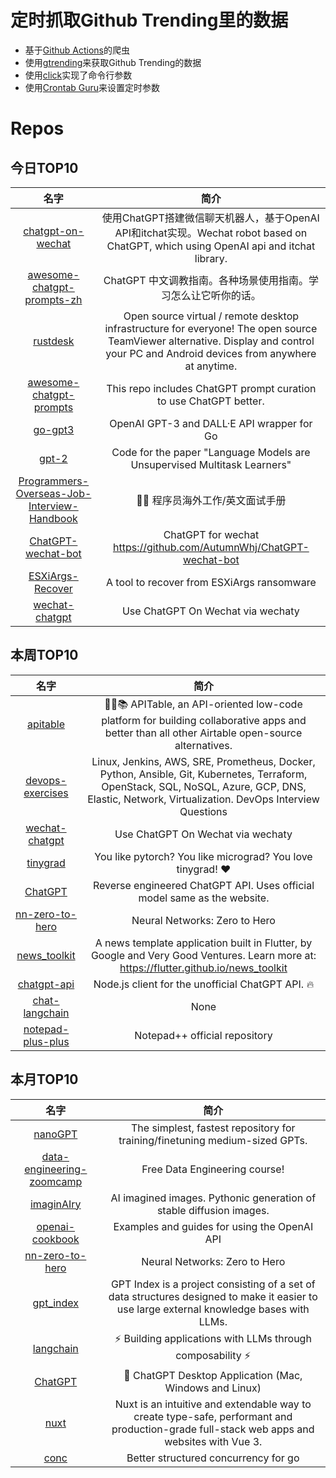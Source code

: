 # 定时抓取Github Trending里的数据
* 基于[Github Actions](https://docs.github.com/en/actions)的爬虫
* 使用[gtrending](https://github.com/hedythedev/gtrending)来获取Github Trending的数据
* 使用[click](https://github.com/pallets/click)实现了命令行参数
* 使用[Crontab Guru](https://crontab.guru/)来设置定时参数

# Repos
## 今日TOP10 
<!-- START OF DAILY_TOP10_REPOS -->
| 名字 | 简介 |
| :----: | :----: |
| [chatgpt-on-wechat](https://github.com/zhayujie/chatgpt-on-wechat) | 使用ChatGPT搭建微信聊天机器人，基于OpenAI API和itchat实现。Wechat robot based on ChatGPT, which using OpenAI api and itchat library. |
| [awesome-chatgpt-prompts-zh](https://github.com/PlexPt/awesome-chatgpt-prompts-zh) | ChatGPT 中文调教指南。各种场景使用指南。学习怎么让它听你的话。 |
| [rustdesk](https://github.com/rustdesk/rustdesk) | Open source virtual / remote desktop infrastructure for everyone! The open source TeamViewer alternative. Display and control your PC and Android devices from anywhere at anytime. |
| [awesome-chatgpt-prompts](https://github.com/f/awesome-chatgpt-prompts) | This repo includes ChatGPT prompt curation to use ChatGPT better. |
| [go-gpt3](https://github.com/sashabaranov/go-gpt3) | OpenAI GPT-3 and DALL·E API wrapper for Go |
| [gpt-2](https://github.com/openai/gpt-2) | Code for the paper "Language Models are Unsupervised Multitask Learners" |
| [Programmers-Overseas-Job-Interview-Handbook](https://github.com/eliaszon/Programmers-Overseas-Job-Interview-Handbook) | 🏂🏻 程序员海外工作/英文面试手册 |
| [ChatGPT-wechat-bot](https://github.com/AutumnWhj/ChatGPT-wechat-bot) | ChatGPT for wechat https://github.com/AutumnWhj/ChatGPT-wechat-bot |
| [ESXiArgs-Recover](https://github.com/cisagov/ESXiArgs-Recover) | A tool to recover from ESXiArgs ransomware |
| [wechat-chatgpt](https://github.com/fuergaosi233/wechat-chatgpt) | Use ChatGPT On Wechat via wechaty |
<!-- END OF DAILY_TOP10_REPOS -->

## 本周TOP10
<!-- START OF WEEKLY_TOP10_REPOS -->
| 名字 | 简介 |
| :----: | :----: |
| [apitable](https://github.com/apitable/apitable) | 🚀🎉📚 APITable, an API-oriented low-code platform for building collaborative apps and better than all other Airtable open-source alternatives. |
| [devops-exercises](https://github.com/bregman-arie/devops-exercises) | Linux, Jenkins, AWS, SRE, Prometheus, Docker, Python, Ansible, Git, Kubernetes, Terraform, OpenStack, SQL, NoSQL, Azure, GCP, DNS, Elastic, Network, Virtualization. DevOps Interview Questions |
| [wechat-chatgpt](https://github.com/fuergaosi233/wechat-chatgpt) | Use ChatGPT On Wechat via wechaty |
| [tinygrad](https://github.com/geohot/tinygrad) | You like pytorch? You like micrograd? You love tinygrad! ❤️ |
| [ChatGPT](https://github.com/acheong08/ChatGPT) | Reverse engineered ChatGPT API. Uses official model same as the website. |
| [nn-zero-to-hero](https://github.com/karpathy/nn-zero-to-hero) | Neural Networks: Zero to Hero |
| [news_toolkit](https://github.com/flutter/news_toolkit) | A news template application built in Flutter, by Google and Very Good Ventures. Learn more at: https://flutter.github.io/news_toolkit |
| [chatgpt-api](https://github.com/transitive-bullshit/chatgpt-api) | Node.js client for the unofficial ChatGPT API. 🔥 |
| [chat-langchain](https://github.com/hwchase17/chat-langchain) | None |
| [notepad-plus-plus](https://github.com/notepad-plus-plus/notepad-plus-plus) | Notepad++ official repository |
<!-- END OF WEEKLY_TOP10_REPOS -->

## 本月TOP10
<!-- START OF MONTHLY_TOP10_REPOS -->
| 名字 | 简介 |
| :----: | :----: |
| [nanoGPT](https://github.com/karpathy/nanoGPT) | The simplest, fastest repository for training/finetuning medium-sized GPTs. |
| [data-engineering-zoomcamp](https://github.com/DataTalksClub/data-engineering-zoomcamp) | Free Data Engineering course! |
| [imaginAIry](https://github.com/brycedrennan/imaginAIry) | AI imagined images. Pythonic generation of stable diffusion images. |
| [openai-cookbook](https://github.com/openai/openai-cookbook) | Examples and guides for using the OpenAI API |
| [nn-zero-to-hero](https://github.com/karpathy/nn-zero-to-hero) | Neural Networks: Zero to Hero |
| [gpt_index](https://github.com/jerryjliu/gpt_index) | GPT Index is a project consisting of a set of data structures designed to make it easier to use large external knowledge bases with LLMs. |
| [langchain](https://github.com/hwchase17/langchain) | ⚡ Building applications with LLMs through composability ⚡ |
| [ChatGPT](https://github.com/lencx/ChatGPT) | 🔮 ChatGPT Desktop Application (Mac, Windows and Linux) |
| [nuxt](https://github.com/nuxt/nuxt) | Nuxt is an intuitive and extendable way to create type-safe, performant and production-grade full-stack web apps and websites with Vue 3. |
| [conc](https://github.com/sourcegraph/conc) | Better structured concurrency for go |
<!-- END OF MONTHLY_TOP10_REPOS -->
